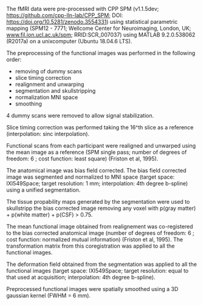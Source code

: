 The fMRI data were pre-processed with CPP SPM 
(v1.1.5dev; https://github.com/cpp-lln-lab/CPP_SPM; DOI: https://doi.org/10.5281/zenodo.3554331)
using statistical parametric mapping
(SPM12 - 7771; 
Wellcome Center for Neuroimaging, London, UK;
www.fil.ion.ucl.ac.uk/spm; RRID:SCR_007037)
using MATLAB 9.2.0.538062 (R2017a) 
on a unixcomputer (Ubuntu 18.04.6 LTS).

The preprocessing of the functional images was performed in the following order:
- removing of dummy scans
- slice timing correction
- realignment and unwarping
- segmentation and skullstripping
- normalization MNI space
- smoothing

4 dummy scans were removed to allow signal stabilization.

Slice timing correction was performed 
taking the 16^th slice as a reference 
(interpolation: sinc interpolation).

Functional scans from each participant were realigned and unwarped using the mean image as a reference 
(SPM single pass; number of degrees of freedom: 6 ; 
cost function: least square) (Friston et al, 1995).

The anatomical image was bias field corrected. 
The bias field corrected image was segmented and normalized to
MNI space 
(target space: IXI549Space; 
target resolution: 1 mm; 
interpolation: 4th degree b-spline) 
using a unified segmentation.

The tissue propability maps generated by the segmentation 
were used to skullstripp the bias corrected image removing any voxel with
p(gray matter) + p(white matter) + p(CSF) > 0.75.

The mean functional image obtained from realignement was co-registered to the
bias corrected anatomical image 
(number of degrees of freedom: 6 ; 
cost function: normalized mutual information) 
(Friston et al, 1995). 
The transformation matrix from this coregistration was applied to all the functional images.

The deformation field obtained from the segmentation was applied to all the functional images 
(target space: IXI549Space; 
target resolution: equal to that used at acquisition; 
interpolation: 4th degree b-spline).

Preprocessed functional images were spatially smoothed using a 3D
gaussian kernel (FWHM = 6 mm).

